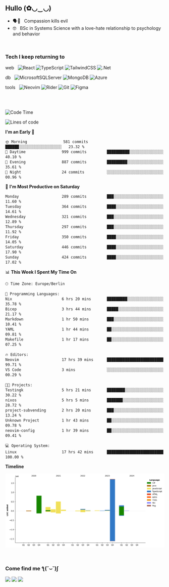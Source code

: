 <h2>Hullo (✿◡‿◡)</h2>

<ul>
  <li>🗣️💯 &nbsp; Compassion kills evil</li>
  <li>🤓 &nbsp; BSc in Systems Science with a love-hate relationship to psychology and behavior</li>
</ul>
<br/>

<h3>Tech I keep returning to</h3>

web &nbsp;
![React](https://img.shields.io/badge/react-%2320232a.svg?style=for-the-badge&logo=react&logoColor=%2361DAFB)
![TypeScript](https://img.shields.io/badge/typescript-%23007ACC.svg?style=for-the-badge&logo=typescript&logoColor=white)
![TailwindCSS](https://img.shields.io/badge/tailwindcss-%2338B2AC.svg?style=for-the-badge&logo=tailwind-css&logoColor=white)
![.Net](https://img.shields.io/badge/.NET-5C2D91?style=for-the-badge&logo=.net&logoColor=white)

db &nbsp;
  ![MicrosoftSQLServer](https://img.shields.io/badge/Microsoft%20SQL%20Server-CC2927?style=for-the-badge&logo=microsoft%20sql%20server&logoColor=white)
![MongoDB](https://img.shields.io/badge/MongoDB-%234ea94b.svg?style=for-the-badge&logo=mongodb&logoColor=white)
  ![Azure](https://img.shields.io/badge/azure-%230072C6.svg?style=for-the-badge&logo=microsoftazure&logoColor=white)
  
tools &nbsp;
![Neovim](https://img.shields.io/badge/Neovim-57A143?logo=neovim&logoColor=white&style=for-the-badge)
  ![Rider](https://img.shields.io/badge/Rider-000000.svg?style=for-the-badge&logo=Rider&logoColor=white&color=black&labelColor=crimson)
  	![Git](https://img.shields.io/badge/git-%23F05033.svg?style=for-the-badge&logo=git&logoColor=white)
![Figma](https://img.shields.io/badge/figma-%23F24E1E.svg?style=for-the-badge&logo=figma&logoColor=white)

<br/><br/>

<!--START_SECTION:waka-->
![Code Time](http://img.shields.io/badge/Code%20Time-1%2C409%20hrs%2044%20mins-blue)

![Lines of code](https://img.shields.io/badge/From%20Hello%20World%20I%27ve%20Written-3.9%20million%20lines%20of%20code-blue)

**I'm an Early 🐤** 

```text
🌞 Morning                581 commits         ██████░░░░░░░░░░░░░░░░░░░   23.32 % 
🌆 Daytime                999 commits         ██████████░░░░░░░░░░░░░░░   40.10 % 
🌃 Evening                887 commits         █████████░░░░░░░░░░░░░░░░   35.61 % 
🌙 Night                  24 commits          ░░░░░░░░░░░░░░░░░░░░░░░░░   00.96 % 
```
📅 **I'm Most Productive on Saturday** 

```text
Monday                   289 commits         ███░░░░░░░░░░░░░░░░░░░░░░   11.60 % 
Tuesday                  364 commits         ████░░░░░░░░░░░░░░░░░░░░░   14.61 % 
Wednesday                321 commits         ███░░░░░░░░░░░░░░░░░░░░░░   12.89 % 
Thursday                 297 commits         ███░░░░░░░░░░░░░░░░░░░░░░   11.92 % 
Friday                   350 commits         ████░░░░░░░░░░░░░░░░░░░░░   14.05 % 
Saturday                 446 commits         ████░░░░░░░░░░░░░░░░░░░░░   17.90 % 
Sunday                   424 commits         ████░░░░░░░░░░░░░░░░░░░░░   17.02 % 
```


📊 **This Week I Spent My Time On** 

```text
🕑︎ Time Zone: Europe/Berlin

💬 Programming Languages: 
Nix                      6 hrs 20 mins       █████████░░░░░░░░░░░░░░░░   35.78 % 
Bicep                    3 hrs 44 mins       █████░░░░░░░░░░░░░░░░░░░░   21.17 % 
Markdown                 1 hr 50 mins        ███░░░░░░░░░░░░░░░░░░░░░░   10.41 % 
YAML                     1 hr 44 mins        ██░░░░░░░░░░░░░░░░░░░░░░░   09.81 % 
Makefile                 1 hr 17 mins        ██░░░░░░░░░░░░░░░░░░░░░░░   07.25 % 

🔥 Editors: 
Neovim                   17 hrs 39 mins      █████████████████████████   99.71 % 
VS Code                  3 mins              ░░░░░░░░░░░░░░░░░░░░░░░░░   00.29 % 

🐱‍💻 Projects: 
Testingk                 5 hrs 21 mins       ████████░░░░░░░░░░░░░░░░░   30.22 % 
nixos                    5 hrs 5 mins        ███████░░░░░░░░░░░░░░░░░░   28.72 % 
project-subvending       2 hrs 20 mins       ███░░░░░░░░░░░░░░░░░░░░░░   13.24 % 
Unknown Project          1 hr 43 mins        ██░░░░░░░░░░░░░░░░░░░░░░░   09.78 % 
neovim-config            1 hr 39 mins        ██░░░░░░░░░░░░░░░░░░░░░░░   09.41 % 

💻 Operating System: 
Linux                    17 hrs 42 mins      █████████████████████████   100.00 % 
```

**Timeline**

![Lines of Code chart](https://raw.githubusercontent.com/hedonicadapter/hedonicadapter/main/assets/bar_graph.png)


<!--END_SECTION:waka-->

<br/>
<h3>Come find me ƪ(˘⌣˘)ʃ </h3>

<a href="https://hedonicadapter.com/"><img src="https://img.shields.io/badge/-Portfolio-3423A6?style=flat-square&logo=Google-Chrome&logoColor=white"/></a>
<a href="www.linkedin.com/in/sam-herman"><img src="https://img.shields.io/badge/-Sam%20Herman-0077B5?style=flat-square&logo=Linkedin&logoColor=white"/></a>
<a href="mailto:mailservice.samherman@gamil.com"><img src="https://img.shields.io/badge/-mailservice.samherman@gamil.com-D14836?style=flat-square&logo=Gmail&logoColor=white"/></a>

<!--
**cdthomp1/cdthomp1** is a ✨ _special_ ✨ repository because its `README.md` (this file) appears on your GitHub profile.


----
Credit: [cdthomp1](https://github.com/cdthomp1)

Last Edited on: 19/11/2020
